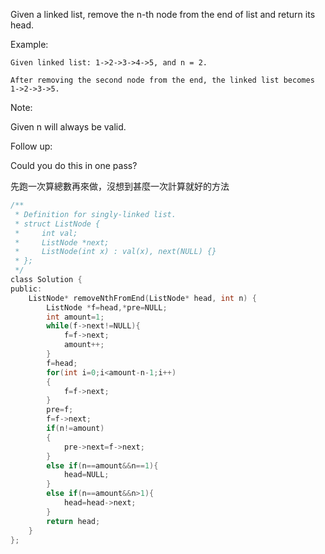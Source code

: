 Given a linked list, remove the n-th node from the end of list and return its head.

Example:
```
Given linked list: 1->2->3->4->5, and n = 2.

After removing the second node from the end, the linked list becomes 1->2->3->5.
```
Note:

Given n will always be valid.

Follow up:

Could you do this in one pass?

先跑一次算總數再來做，沒想到甚麼一次計算就好的方法
```c
/**
 * Definition for singly-linked list.
 * struct ListNode {
 *     int val;
 *     ListNode *next;
 *     ListNode(int x) : val(x), next(NULL) {}
 * };
 */
class Solution {
public:
    ListNode* removeNthFromEnd(ListNode* head, int n) {
        ListNode *f=head,*pre=NULL;
        int amount=1;
        while(f->next!=NULL){
            f=f->next;
            amount++;
        }
        f=head;
        for(int i=0;i<amount-n-1;i++)
        {
            f=f->next;
        }
        pre=f;
        f=f->next;
        if(n!=amount)
        {
            pre->next=f->next;
        }
        else if(n==amount&&n==1){
            head=NULL;
        }
        else if(n==amount&&n>1){
            head=head->next;
        }
        return head;
    }
};
```
